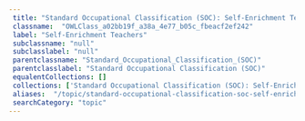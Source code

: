 ```yaml
--- 
 title: "Standard Occupational Classification (SOC): Self-Enrichment Teachers" 
 classname:  "OWLClass_a02bb19f_a38a_4e77_b05c_fbeacf2ef242" 
 label: "Self-Enrichment Teachers" 
 subclassname: "null" 
 subclasslabel: "null" 
 parentclassname: "Standard_Occupational_Classification_(SOC)" 
 parentclasslabel: "Standard Occupational Classification (SOC)" 
 equalentCollections: [] 
 collections: ['Standard Occupational Classification (SOC): Self-Enrichment Teachers']
 aliases:  "/topic/standard-occupational-classification-soc-self-enrichment-teachers"  
 searchCategory: "topic" 
---
```

